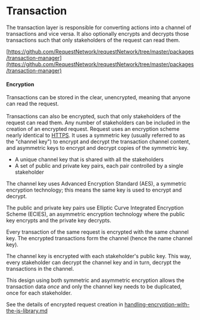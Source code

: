 # Transaction

The transaction layer is responsible for converting actions into a channel of transactions and vice versa. It also optionally encrypts and decrypts those transactions such that only stakeholders of the request can read them.

[https://github.com/RequestNetwork/requestNetwork/tree/master/packages/transaction-manager](https://github.com/RequestNetwork/requestNetwork/tree/master/packages/transaction-manager)

#### Encryption

Transactions can be stored in the clear, unencrypted, meaning that anyone can read the request. \
\
Transactions can also be encrypted, such that only stakeholders of the request can read them. Any number of stakeholders can be included in the creation of an encrypted request. Request uses an encryption scheme nearly identical to [HTTPS](https://www.freecodecamp.org/news/https-explained-with-carrier-pigeons-7029d2193351/). It uses a symmetric key (usually referred to as the "channel key") to encrypt and decrypt the transaction channel content, and asymmetric keys to encrypt and decrypt copies of the symmetric key.

* A unique channel key that is shared with all the stakeholders
* A set of public and private key pairs, each pair controlled by a single stakeholder

The channel key uses Advanced Encryption Standard (AES), a symmetric encryption technology; this means the same key is used to encrypt and decrypt.

The public and private key pairs use Elliptic Curve Integrated Encryption Scheme (ECIES), an asymmetric encryption technology where the public key encrypts and the private key decrypts.

Every transaction of the same request is encrypted with the same channel key. The encrypted transactions form the channel (hence the name channel key).&#x20;

The channel key is encrypted with each stakeholder's public key. This way, every stakeholder can decrypt the channel key and in turn, decrypt the transactions in the channel.

This design using both symmetric and asymmetric encryption allows the transaction data _once_ and only the channel key needs to be duplicated, once for each stakeholder.

See the details of encrypted request creation in [handling-encryption-with-the-js-library.md](../guides/handling-encryption-with-the-js-library.md "mention")
